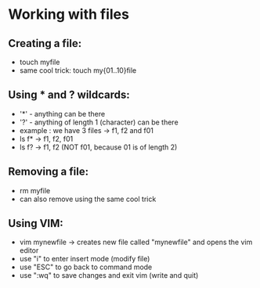 # Working with files
## Creating a file:
* touch myfile
* same cool trick: touch my{01..10}file

## Using * and ? wildcards:
  * '*' - anything can be there
  * '?' - anything of length 1 (character) can be there
  * example : we have 3 files -> f1, f2 and f01
  * ls f* -> f1, f2, f01
  * ls f? -> f1, f2 (NOT f01, because 01 is of length 2)

## Removing a file:
  * rm myfile
  * can also remove using the same cool trick

## Using VIM:
  * vim mynewfile -> creates new file called "mynewfile" and opens the vim editor
  * use "i" to enter insert mode (modify file)
  * use "ESC" to go back to command mode
  * use ":wq" to save changes and exit vim (write and quit)
